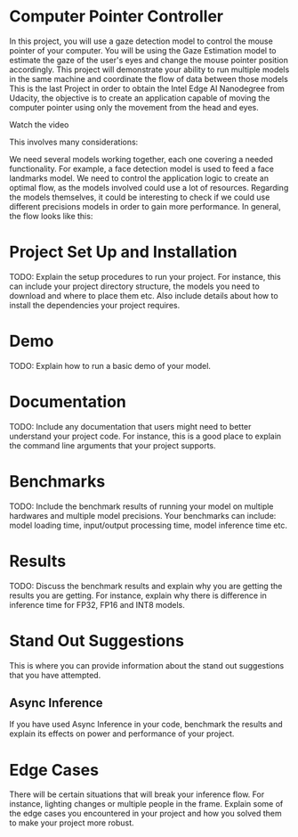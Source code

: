 # Computer Pointer Controller
In this project, you will use a gaze detection model to control the mouse pointer of your computer. You will be using the Gaze Estimation model to estimate the gaze of the user's eyes and change the mouse pointer position accordingly. This project will demonstrate your ability to run multiple models in the same machine and coordinate the flow of data between those models
This is the last Project in order to obtain the Intel Edge AI Nanodegree from Udacity, the objective is to create an application capable of moving the computer pointer using only the movement from the head and eyes.

Watch the video


This involves many considerations:

We need several models working together, each one covering a needed functionality. For example, a face detection model is used to feed a face landmarks model.
We need to control the application logic to create an optimal flow, as the models involved could use a lot of resources.
Regarding the models themselves, it could be interesting to check if we could use different precisions models in order to gain more performance.
In general, the flow looks like this:




# Project Set Up and Installation
TODO: Explain the setup procedures to run your project. For instance, this can include your project directory structure, the models you need to download and where to place them etc. Also include details about how to install the dependencies your project requires.

# Demo
TODO: Explain how to run a basic demo of your model.

# Documentation
TODO: Include any documentation that users might need to better understand your project code. For instance, this is a good place to explain the command line arguments that your project supports.

# Benchmarks
TODO: Include the benchmark results of running your model on multiple hardwares and multiple model precisions. Your benchmarks can include: model loading time, input/output processing time, model inference time etc.

# Results
TODO: Discuss the benchmark results and explain why you are getting the results you are getting. For instance, explain why there is difference in inference time for FP32, FP16 and INT8 models.

# Stand Out Suggestions
This is where you can provide information about the stand out suggestions that you have attempted.

## Async Inference
If you have used Async Inference in your code, benchmark the results and explain its effects on power and performance of your project.

# Edge Cases
There will be certain situations that will break your inference flow. For instance, lighting changes or multiple people in the frame. Explain some of the edge cases you encountered in your project and how you solved them to make your project more robust.
